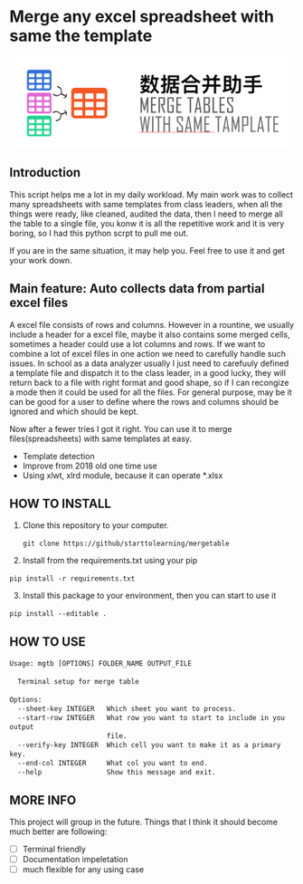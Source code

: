 # Merge any excel spreadsheet with same the template


![Project Logo](https://raw.githubusercontent.com/starttolearning/mergetables/master/assets/mergetables.png)

## Introduction

This script helps me a lot in my daily workload. My main work was to collect many spreadsheets with same templates from class leaders, when all the things were ready, like cleaned, audited the data, then I need to merge all the table to a single file, you konw it is all the repetitive work and it is very boring, so I had this python scrpt to pull me out.

If you are in the same situation, it may help you. Feel free to use it and get your work down.

## Main feature: Auto collects data from partial excel files

A excel file consists of rows and columns.  However in a rountine, we usually include a header for a excel file, maybe it also contains some merged cells, sometimes a header could use a lot columns and rows. If we want to combine a lot of excel files in one action we need to carefully handle such issues. In school as a data analyzer usually I just need to carefuuly defined a template file and dispatch it to the class leader, in a good lucky, they will return back to a file with right format and good shape, so if I can recongize a mode then it could be used for all the files. For general purpose, may be it can be good for a user to define where the rows and columns should be ignored and which should be kept.  

Now after a fewer tries I got it right. You can use it to merge files(spreadsheets) with same templates at easy.

- Template detection
- Improve from 2018 old one time use
- Using xlwt, xlrd module, because it can operate *.xlsx

## HOW TO INSTALL

1. Clone this repository to your computer.

   `git clone https://github/starttolearning/mergetable`

2. Install from the requirements.txt using your pip
  
  `pip install -r requirements.txt`

3. Install this package to your environment, then you can start to use it

  `pip install --editable .`

## HOW TO USE

```shell
Usage: mgtb [OPTIONS] FOLDER_NAME OUTPUT_FILE

  Terminal setup for merge table

Options:
  --sheet-key INTEGER   Which sheet you want to process.
  --start-row INTEGER   What row you want to start to include in you output
                        file.
  --verify-key INTEGER  Which cell you want to make it as a primary key.
  --end-col INTEGER     What col you want to end.
  --help                Show this message and exit.
```

## MORE INFO

This project will group in the future.
Things that I think it should become much better are following:

- [ ] Terminal friendly
- [ ] Documentation impeletation
- [ ] much flexible for any using case